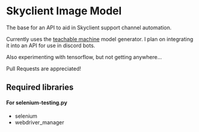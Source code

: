 # Skyclient Image Model

The base for an API to aid in Skyclient support channel automation.

Currently uses the [teachable machine](https://teachablemachine.withgoogle.com/train/image) model generator. I plan on integrating it into an API for use in discord bots.

Also experimenting with tensorflow, but not getting anywhere...

Pull Requests are appreciated!

## Required libraries

#### For **__selenium-testing.py__**
- selenium
- webdriver_manager